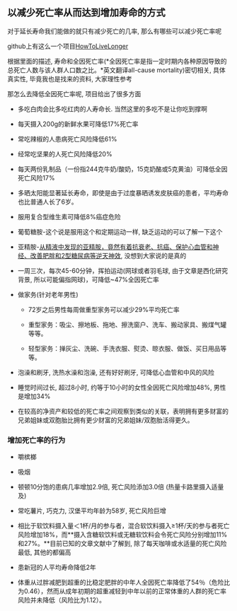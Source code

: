 

## 以减少死亡率从而达到增加寿命的方式

对于延长寿命我们能做的就只有减少死亡的几率, 那么有哪些可以减少死亡率呢

github上有这么一个项目[HowToLiveLonger](https://github.com/geekan/HowToLiveLonger)

根据里面的描述, 寿命和全因死亡率(*全因死亡率是指一定时期内各种原因导致的总死亡人数与该人群人口数之比。*英文翻译all-cause mortality)密切相关, 具体真实性, 毕竟我也是找来的资料, 大家理性参考

那怎么去降低全因死亡率呢, 项目给出了很多方面

- 多吃白肉会比多吃红肉的人寿命长. 当然这里的多吃不是让你吃到撑啊

- 每天摄入200g的新鲜水果可降低17%死亡率

- 常吃辣椒的人患病死亡风险降低61%

- 经常吃坚果的人死亡风险降低20%

- 每天两份乳制品（一份指244克牛奶/酸奶，15克奶酪或5克黄油）可降低全因死亡风险17%

- 多晒太阳能显著延长寿命，即使是由于过度暴晒诱发皮肤癌的患者，平均寿命也比普通人长了6岁。

- 服用复合型维生素可降低8%癌症危险

- 葡萄糖胺-这个说是服用这个和定期运动一样, 缺乏运动的可以了解一下这个

- 亚精胺-[从精液中发现的亚精胺，竟然有着抗衰老、抗癌、保护心血管和神经、改善肥胖和2型糖尿病等逆天神效](https://www.medsci.cn/article/show_article.do?id=420d12904103), 没想到大家说的是真的

- 一周三次，每次45-60分钟，挥拍运动(网球或者羽毛球, 由于文章是西化研究背景, 所以可能偏指网球)，可降低~47%全因死亡率

- 做家务(针对老年男性)

  - 72岁之后男性每周做重型家务可以减少29%平均死亡率

  - 重型家务：吸尘、擦地板、拖地、擦洗窗户、洗车、搬动家具、搬煤气罐等等。
  - 轻型家务：掸灰尘、洗碗、手洗衣服、熨烫、晾衣服、做饭、买日用品等等。

- 泡澡和刷牙, 洗热水澡和泡澡, 还有好好刷牙, 可降低心血管和中风的风险

- 睡觉时间过长, 超过8小时, 约等于10小时的女性全因死亡风险增加48%, 男性是增加34%

- 在较高的净资产和较低的死亡率之间观察到类似的关联，表明拥有更多财富的兄弟姐妹或双胞胎比拥有更少财富的兄弟姐妹/双胞胎活得更久。

### 增加死亡率的行为

- 嚼槟榔

- 吸烟

- 顿顿10分饱的患病几率增加2.9倍, 死亡风险添加3.0倍 (热量卡路里摄入适量及)

- 常吃薯片, 巧克力, 汉堡平均年龄为58岁, 死亡风险巨增

- 相比于软饮料摄入量＜1杯/月的参与者，混合软饮料摄入≥1杯/天的参与者死亡风险增加18%，而**摄入含糖软饮料或无糖软饮料会令死亡风险分别增加11%和27%。**目前已知的文章文献中了解到, 除了每天咖啡或水适量的死亡风险最低, 其他的都偏高

- 患新冠的人平均寿命降低2年

- 体重从过胖减肥到超重的比稳定肥胖的中年人全因死亡率降低了54％（危险比为0.46），然而从成年初期的超重减轻到中年以前的正常体重的人群的死亡率风险并未降低（风险比为1.12）。

  